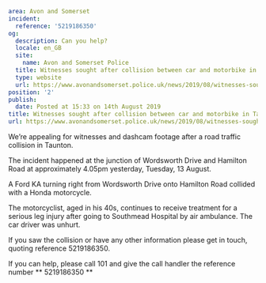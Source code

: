 ```yaml
area: Avon and Somerset
incident:
  reference: '5219186350'
og:
  description: Can you help?
  locale: en_GB
  site:
    name: Avon and Somerset Police
  title: Witnesses sought after collision between car and motorbike in Taunton | Avon and Somerset Police
  type: website
  url: https://www.avonandsomerset.police.uk/news/2019/08/witnesses-sought-after-collision-between-car-and-motorbike-in-taunton/
position: '2'
publish:
  date: Posted at 15:33 on 14th August 2019
title: Witnesses sought after collision between car and motorbike in Taunton | Avon and Somerset Police
url: https://www.avonandsomerset.police.uk/news/2019/08/witnesses-sought-after-collision-between-car-and-motorbike-in-taunton/
```

We’re appealing for witnesses and dashcam footage after a road traffic collision in Taunton.

The incident happened at the junction of Wordsworth Drive and Hamilton Road at approximately 4.05pm yesterday, Tuesday, 13 August.

A Ford KA turning right from Wordsworth Drive onto Hamilton Road collided with a Honda motorcycle.

The motorcyclist, aged in his 40s, continues to receive treatment for a serious leg injury after going to Southmead Hospital by air ambulance. The car driver was unhurt.

If you saw the collision or have any other information please get in touch, quoting reference 5219186350.

If you can help, please call 101 and give the call handler the reference number ** 5219186350 **
